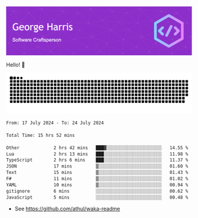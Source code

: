 ![img](./assets/github-header.png)

Hello! :wave:

<div align="center">
  <img  src="https://github.com/1999AZZAR/1999AZZAR/blob/readme/resources/img/grid-snake.svg" alt="snake" />
</div>

<!--START_SECTION:waka-->

```txt
From: 17 July 2024 - To: 24 July 2024

Total Time: 15 hrs 52 mins

Other             2 hrs 42 mins   ███▓░░░░░░░░░░░░░░░░░░░░░   14.55 %
Lua               2 hrs 13 mins   ███░░░░░░░░░░░░░░░░░░░░░░   11.98 %
TypeScript        2 hrs 6 mins    ███░░░░░░░░░░░░░░░░░░░░░░   11.37 %
JSON              17 mins         ▒░░░░░░░░░░░░░░░░░░░░░░░░   01.60 %
Text              15 mins         ▒░░░░░░░░░░░░░░░░░░░░░░░░   01.43 %
F#                11 mins         ▒░░░░░░░░░░░░░░░░░░░░░░░░   01.02 %
YAML              10 mins         ▒░░░░░░░░░░░░░░░░░░░░░░░░   00.94 %
gitignore         6 mins          ░░░░░░░░░░░░░░░░░░░░░░░░░   00.62 %
JavaScript        5 mins          ░░░░░░░░░░░░░░░░░░░░░░░░░   00.48 %
```

<!--END_SECTION:waka-->

- See <https://github.com/athul/waka-readme>
